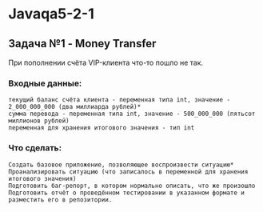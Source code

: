 # Javaqa5-2-1
## Задача №1 - Money Transfer

При пополнении счёта VIP-клиента что-то пошло не так.

### Входные данные:

    текущий баланс счёта клиента - переменная типа int, значение - 2_000_000_000 (два миллиарда рублей)*
    сумма перевода - переменная типа int, значение - 500_000_000 (пятьсот миллионов рублей)
    переменная для хранения итогового значения - тип int

### Что сделать:

    Создать базовое приложение, позволяющее воспроизвести ситуацию*
    Проанализировать ситуацию (что записалось в переменной для хранения итогового значения)
    Подготовить баг-репорт, в котором нормально описать, что же произошло
    Подготовить отчёт о проведённом тестировании в указанном формате и разместить его в репозитории.
